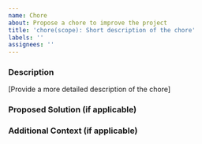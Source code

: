 ```yaml
---
name: Chore
about: Propose a chore to improve the project
title: 'chore(scope): Short description of the chore'
labels: ''
assignees: ''
---
```


### Description

[Provide a more detailed description of the chore]

### Proposed Solution (if applicable)

### Additional Context (if applicable)
